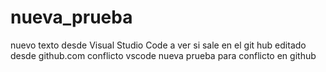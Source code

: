 # nueva_prueba
nuevo texto desde Visual Studio Code
a ver si sale en el git hub
editado desde github.com
conflicto vscode
nueva prueba para conflicto en github

